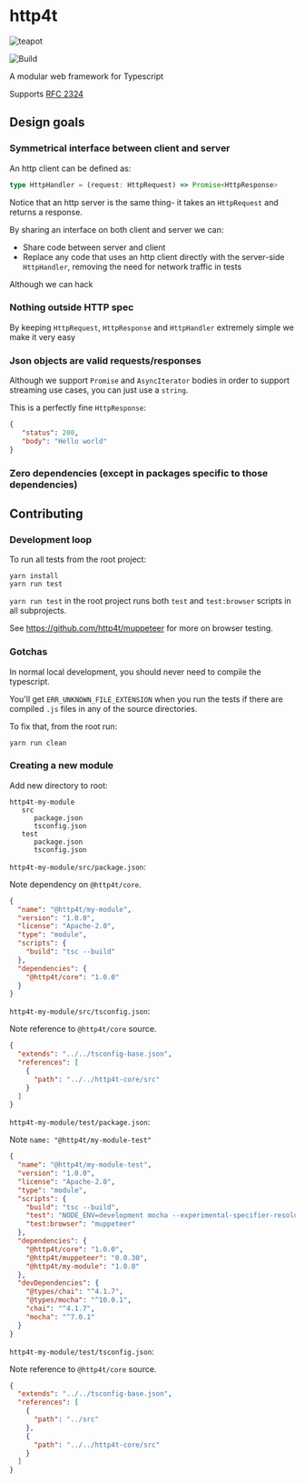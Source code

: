 # http4t

![teapot](https://user-images.githubusercontent.com/123496/53679728-5e9d3e80-3cc8-11e9-81ff-af48da63d422.png)

![Build](https://github.com/http4t/http4t/workflows/Build/badge.svg?branch=master)

A modular web framework for Typescript

Supports [RFC 2324](https://tools.ietf.org/html/rfc2324)

## Design goals

### Symmetrical interface between client and server

An http client can be defined as: 

```typescript
type HttpHandler = (request: HttpRequest) => Promise<HttpResponse>
```

Notice that an http server is the same thing- it takes an `HttpRequest` and returns a response.

By sharing an interface on both client and server we can:

* Share code between server and client
* Replace any code that uses an http client directly with the server-side `HttpHandler`, 
  removing the need for network traffic in tests

Although we can hack

### Nothing outside HTTP spec

By keeping `HttpRequest`, `HttpResponse` and `HttpHandler` extremely simple we make it very
easy 

### Json objects are valid requests/responses

Although we support `Promise` and `AsyncIterator` bodies in order to support streaming use
cases, you can just use a `string`.

This is a perfectly fine `HttpResponse`:

```json
{
   "status": 200,
   "body": "Hello world"
}
```

### Zero dependencies (except in packages specific to those dependencies)



## Contributing

### Development loop

To run all tests from the root project:

```
yarn install
yarn run test
```

`yarn run test` in the root project runs both `test` and `test:browser` scripts
in all subprojects. 

See https://github.com/http4t/muppeteer for more on browser testing.

### Gotchas

In normal local development, you should never need to compile the typescript.

You'll get `ERR_UNKNOWN_FILE_EXTENSION` when you run the tests if there are compiled
`.js` files in any of the source directories.

To fix that, from the root run:

```
yarn run clean
```

### Creating a new module

Add new directory to root:

```
http4t-my-module
   src
      package.json
      tsconfig.json
   test
      package.json
      tsconfig.json
```

`http4t-my-module/src/package.json`:

Note dependency on `@http4t/core`.

```json
{
  "name": "@http4t/my-module",
  "version": "1.0.0",
  "license": "Apache-2.0",
  "type": "module",
  "scripts": {
    "build": "tsc --build"
  },
  "dependencies": {
    "@http4t/core": "1.0.0"
  }
}
```

`http4t-my-module/src/tsconfig.json`:

Note reference to `@http4t/core` source.

```json
{
  "extends": "../../tsconfig-base.json",
  "references": [
    {
      "path": "../../http4t-core/src"
    }
  ]
}
```

`http4t-my-module/test/package.json`:

Note `name: "@http4t/my-module-test"`

```json
{
  "name": "@http4t/my-module-test",
  "version": "1.0.0",
  "license": "Apache-2.0",
  "type": "module",
  "scripts": {
    "build": "tsc --build",
    "test": "NODE_ENV=development mocha --experimental-specifier-resolution=node --loader=ts-node/esm --extensions ts,tsx --colors --exit  '**/*.test.ts'",
    "test:browser": "muppeteer"
  },
  "dependencies": {
    "@http4t/core": "1.0.0",
    "@http4t/muppeteer": "0.0.30",
    "@http4t/my-module": "1.0.0"
  },
  "devDependencies": {
    "@types/chai": "^4.1.7",
    "@types/mocha": "^10.0.1",
    "chai": "^4.1.7",
    "mocha": "^7.0.1"
  }
}
```

`http4t-my-module/test/tsconfig.json`:

Note reference to `@http4t/core` source.

```json
{
  "extends": "../../tsconfig-base.json",
  "references": [
    {
      "path": "../src"
    },
    {
      "path": "../../http4t-core/src"
    }
  ]
}
```
